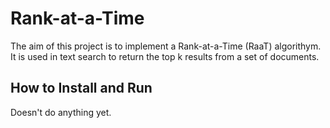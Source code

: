 # Rank-at-a-Time
The aim of this project is to implement a Rank-at-a-Time (RaaT) algorithym. It is used in text search to return the top k results from a set of documents.

## How to Install and Run
Doesn't do anything yet.

